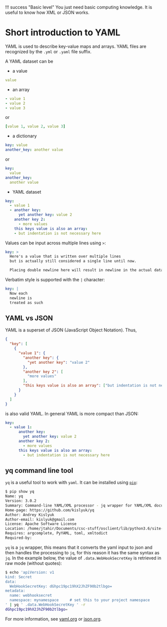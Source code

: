 
!!! success "Basic level"
    You just need basic computing knowledge. It is useful to know how XML or JSON works.

# Short introduction to YAML

YAML is used to describe key-value maps and arrays. YAML files are recognized
by the `.yml` or `.yaml` file suffix.

A YAML dataset can be

* a value

```yaml
value
```

* an array

```yaml
- value 1
- value 2
- value 3
```

or

```yaml
[value 1, value 2, value 3]
```

* a dictionary

```yaml
key: value
another_key: another value
```

  or

```yaml
key:
  value
another_key:
  another value
```

* YAML dataset

```yaml
key:
  - value 1
  - another key:
      yet another key: value 2
    another key 2:
      - more values
    this keys value is also an array:
    - but indentation is not necessary here
```

Values can be input across multiple lines using `>`:

```yaml
key: >
  Here's a value that is written over multiple lines
  but is actually still considered a single line until now.

  Placing double newline here will result in newline in the actual data.
```

Verbatim style is supported with the `|` character:

```yaml
key: |
  Now each
  newline is
  treated as such
```

## YAML vs JSON

YAML is a superset of JSON (JavaScript Object Notation). Thus,

```json
{
  "key": [
    {
      "value 1": {
        "another key": {
          "yet another key": "value 2"
        },
        "another key 2": [
          "more values"
        ],
        "this keys value is also an array": ["but indentation is not necessary here"]
      }
    }
  ]
}
```

is also valid YAML. In general YAML is more compact than JSON:

```yaml
key:
  - value 1:
      another key:
        yet another key: value 2
      another key 2:
        - more values
      this keys value is also an array:
        - but indentation is not necessary here
```

## yq command line tool

`yq` is a useful tool to work with `yaml`. It can be installed using [`pip`](https://pypi.org/project/yq/):

```bash
$ pip show yq  
Name: yq
Version: 3.0.2
Summary: Command-line YAML/XML processor - jq wrapper for YAML/XML documents
Home-page: https://github.com/kislyuk/yq
Author: Andrey Kislyuk
Author-email: kislyuk@gmail.com
License: Apache Software License
Location: /home/jtahir/Documents/csc-stuff/osclient/lib/python3.6/site-packages
Requires: argcomplete, PyYAML, toml, xmltodict
Required-by: 
```

`yq` is a `jq` wrapper, this means that it converts the yaml input to json and then handles the processing to `jq`, for this reason it has the same syntax as `jq`. In the example below, the value of `.data.WebHookSecretKey` is retrieved in raw mode (without quotes):

```bash
$ echo 'apiVersion: v1
kind: Secret
data:
  WebHookSecretKey: dGhpc19pc19hX2JhZF90b2tlbgo=
metadata:
  name: webhooksecret
  namespace: mynamespace     # set this to your project namespace
' | yq ' .data.WebHookSecretKey ' -r
dGhpc19pc19hX2JhZF90b2tlbgo=
```

For more information, see [yaml.org](https://yaml.org/) or [json.org](https://json.org).
